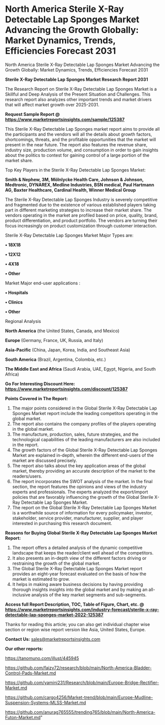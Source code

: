 # North America Sterile X-Ray Detectable Lap Sponges Market Advancing the Growth Globally: Market Dynamics, Trends, Efficiencies Forecast 2031
 North America Sterile X-Ray Detectable Lap Sponges Market Advancing the Growth Globally: Market Dynamics, Trends, Efficiencies Forecast 2031

<strong>Sterile X-Ray Detectable Lap Sponges Market Research Report 2031</strong>

The Research Report on Sterile X-Ray Detectable Lap Sponges Market is a Skillful and Deep Analysis of the Present Situation and Challenges. This research report also analyzes other important trends and market drivers that will affect market growth over 2025-2031.

<strong>Request Sample Report @ <a href=https://www.marketreportsinsights.com/sample/125387>https://www.marketreportsinsights.com/sample/125387</a></strong>

This Sterile X-Ray Detectable Lap Sponges market report aims to provide all the participants and the vendors will all the details about growth factors, shortcomings, threats, and the profitable opportunities that the market will present in the near future. The report also features the revenue share, industry size, production volume, and consumption in order to gain insights about the politics to contest for gaining control of a large portion of the market share.

Top Key Players in the Sterile X-Ray Detectable Lap Sponges Market:

<strong>Smith & Nephew, 3M, Mölnlycke Health Care, Johnson & Johnson, Medtronic, DYNAREX, Medline Industries, BSN medical, Paul Hartmann AG, Baxter Healthcare, Cardinal Health, Winner Medical Group</strong>

The Sterile X-Ray Detectable Lap Sponges Industry is severely competitive and fragmented due to the existence of various established players taking part in different marketing strategies to increase their market share. The vendors operating in the market are profiled based on price, quality, brand, product differentiation, and product portfolio. The vendors are turning their focus increasingly on product customization through customer interaction.

Sterile X-Ray Detectable Lap Sponges Market Major Types are:

<strong>• 18X18

• 12X12

• 4X18

• Other</strong>

Market Major end-user applications :

<strong>• Hospitals

• Clinics

• Other</strong>

Regional Analysis

</u><strong><b>North America</b></strong> (the United States, Canada, and Mexico)

<strong><b>Europe </b></strong>(Germany, France, UK, Russia, and Italy)

<strong><b>Asia-Pacific</b></strong> (China, Japan, Korea, India, and Southeast Asia)

<strong><b>South America</b></strong> (Brazil, Argentina, Colombia, etc.)

<strong><b>The Middle East and Africa</b></strong> (Saudi Arabia, UAE, Egypt, Nigeria, and South Africa)

<strong>Go For Interesting Discount Here: <a href=https://www.marketreportsinsights.com/discount/125387>https://www.marketreportsinsights.com/discount/125387</a></strong>

<strong>Points Covered in The Report:</strong>
<ol>
  <li>The major points considered in the Global Sterile X-Ray Detectable Lap Sponges Market report include the leading competitors operating in the global market.</li>
  <li>The report also contains the company profiles of the players operating in the global market.</li>
  <li>The manufacture, production, sales, future strategies, and the technological capabilities of the leading manufacturers are also included in the report.</li>
  <li>The growth factors of the Global Sterile X-Ray Detectable Lap Sponges Market are explained in-depth, wherein the different end-users of the market are discussed precisely.</li>
  <li>The report also talks about the key application areas of the global market, thereby providing an accurate description of the market to the readers/users.</li>
  <li>The report incorporates the SWOT analysis of the market. In the final section, the report features the opinions and views of the industry experts and professionals. The experts analyzed the export/import policies that are favorably influencing the growth of the Global Sterile X-Ray Detectable Lap Sponges Market.</li>
  <li>The report on the Global Sterile X-Ray Detectable Lap Sponges Market is a worthwhile source of information for every policymaker, investor, stakeholder, service provider, manufacturer, supplier, and player interested in purchasing this research document.</li>
</ol>
<strong>Reasons for Buying Global Sterile X-Ray Detectable Lap Sponges Market Report:</strong>

<ol>
  <li>The report offers a detailed analysis of the dynamic competitive landscape that keeps the reader/client well ahead of the competitors.</li>
  <li>It also presents an in-depth view of the different factors driving or restraining the growth of the global market.</li>
  <li>The Global Sterile X-Ray Detectable Lap Sponges Market report provides an eight-year forecast evaluated on the basis of how the market is estimated to grow.</li>
  <li>It helps in making aware business decisions by having providing thorough insights insights into the global market and by making an all-inclusive analysis of the key market segments and sub-segments.</li>
</ol>
<strong>Access full Report Description, TOC, Table of Figure, Chart, etc. @ <a href=https://www.marketreportsinsights.com/industry-forecast/sterile-x-ray-detectable-lap-sponges-market-2022-125387>https://www.marketreportsinsights.com/industry-forecast/sterile-x-ray-detectable-lap-sponges-market-2022-125387</a></strong>


Thanks for reading this article; you can also get individual chapter wise section or region wise report version like Asia, United States, Europe.

<strong>Contact Us:</strong>
sales@marketreportsinsights.com

<strong>Our other reports:</strong>

<a href=https://tanomuno.com/illust/445945>https://tanomuno.com/illust/445945</a>

<a href=https://github.com/faizy72/research/blob/main/North-America-Bladder-Control-Pads-Market.md>https://github.com/faizy72/research/blob/main/North-America-Bladder-Control-Pads-Market.md</a>

<a href=https://github.com/yamini231/Research/blob/main/Europe-Bridge-Rectifier-Market.md>https://github.com/yamini231/Research/blob/main/Europe-Bridge-Rectifier-Market.md</a>

<a href=https://github.com/cargo4256/Market-trend/blob/main/Europe-Mudline-Suspension-Systems-MLSS-Market.md>https://github.com/cargo4256/Market-trend/blob/main/Europe-Mudline-Suspension-Systems-MLSS-Market.md</a>

<a href=https://github.com/anurag765555/trending765/blob/main/North-America-Futon-Market.md>https://github.com/anurag765555/trending765/blob/main/North-America-Futon-Market.md</a>"
